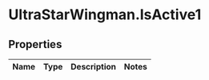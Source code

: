 # UltraStarWingman.IsActive1

## Properties

Name | Type | Description | Notes
------------ | ------------- | ------------- | -------------


